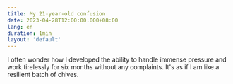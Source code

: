 ```yaml
---
title: My 21-year-old confusion
date: 2023-04-28T12:00:00.000+08:00
lang: en
duration: 1min
layout: 'default'
---
```


I often wonder how I developed the ability to handle immense pressure and work tirelessly for six months without any complaints. It's as if I am like a resilient batch of chives.
